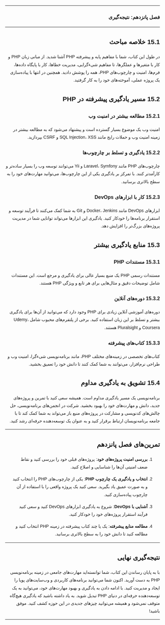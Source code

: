 <div dir="rtl" style="font-family: 'Vazir', sans-serif; line-height: 1.8;">

---

### فصل پانزدهم: نتیجه‌گیری

---

## 15.1 خلاصه مباحث

در طول این کتاب، شما با مفاهیم پایه و پیشرفته PHP آشنا شدید. از مبانی زبان PHP و کار با متغیرها و عملگرها، تا مفاهیم شیءگرایی، مدیریت خطاها، کار با پایگاه داده‌ها، فرم‌ها، امنیت و چارچوب‌های PHP، همه را پوشش دادید. همچنین در انتها با پیاده‌سازی یک پروژه عملی، آموخته‌های خود را به کار گرفتید.

## 15.2 مسیر یادگیری پیشرفته در PHP

### 15.2.1 مطالعه بیشتر در امنیت وب

امنیت وب یک موضوع بسیار گسترده است و پیشنهاد می‌شود که به مطالعه بیشتر در زمینه امنیت وب و حملات رایج مانند SQL Injection، XSS و CSRF بپردازید.

### 15.2.2 یادگیری و تسلط بر چارچوب‌ها

چارچوب‌های PHP مانند Laravel، Symfony و Yii می‌توانند توسعه وب را بسیار ساده‌تر و کارآمدتر کنند. با تمرکز بر یادگیری یکی از این چارچوب‌ها، می‌توانید مهارت‌های خود را به سطح بالاتری برسانید.

### 15.2.3 کار با ابزارهای DevOps

ابزارهای DevOps مانند Docker، Jenkins و Git به شما کمک می‌کنند تا فرآیند توسعه و استقرار برنامه‌ها را خودکار کنید. یادگیری این ابزارها می‌تواند توانایی شما در مدیریت پروژه‌های بزرگ‌تر را افزایش دهد.

## 15.3 منابع یادگیری بیشتر

### 15.3.1 مستندات PHP

مستندات رسمی PHP یک منبع بسیار عالی برای یادگیری و مرجع است. این مستندات شامل توضیحات دقیق و مثال‌هایی برای هر تابع و ویژگی PHP هستند.

### 15.3.2 دوره‌های آنلاین

دوره‌های آموزشی آنلاین زیادی برای PHP وجود دارد که می‌توانید از آن‌ها برای یادگیری بیشتر و تسلط بر این زبان استفاده کنید. برخی از پلتفرم‌های محبوب شامل Udemy، Coursera و Pluralsight هستند.

### 15.3.3 کتاب‌های پیشرفته

کتاب‌های تخصصی در زمینه‌های مختلف PHP، مانند برنامه‌نویسی شیءگرا، امنیت وب و طراحی نرم‌افزار، می‌توانند به شما کمک کنند تا دانش خود را تعمیق بخشید.

## 15.4 تشویق به یادگیری مداوم

برنامه‌نویسی یک مسیر یادگیری مداوم است. همیشه سعی کنید با تمرین و پروژه‌های جدید، دانش و مهارت‌های خود را بهبود بخشید. شرکت در انجمن‌های برنامه‌نویسی، حل چالش‌های کدنویسی و مشارکت در پروژه‌های منبع باز می‌تواند به شما کمک کند تا با جامعه برنامه‌نویسان ارتباط برقرار کنید و به عنوان یک توسعه‌دهنده حرفه‌ای رشد کنید.

---

## تمرین‌های فصل پانزدهم

1. **بررسی امنیت پروژه‌های خود**: پروژه‌های قبلی خود را بررسی کنید و نقاط ضعف امنیتی آن‌ها را شناسایی و اصلاح کنید.

2. **انتخاب و یادگیری یک چارچوب PHP**: یکی از چارچوب‌های PHP را انتخاب کنید و به صورت عمیق یاد بگیرید. سعی کنید یک پروژه واقعی را با استفاده از آن چارچوب پیاده‌سازی کنید.

3. **آشنایی با DevOps**: شروع به یادگیری ابزارهای DevOps کنید و سعی کنید فرآیند استقرار پروژه‌های خود را خودکار کنید.

4. **مطالعه منابع پیشرفته**: یک یا چند کتاب پیشرفته در زمینه PHP انتخاب کنید و مطالعه کنید تا دانش خود را به سطح بالاتری برسانید.

---

## نتیجه‌گیری نهایی

با به پایان رساندن این کتاب، شما توانسته‌اید مهارت‌های جامعی در زمینه برنامه‌نویسی PHP به دست آورید. اکنون شما می‌توانید برنامه‌های کاربردی و وب‌سایت‌های پویا را ایجاد و مدیریت کنید. با ادامه دادن به یادگیری و بهبود مهارت‌های خود، می‌توانید به یک توسعه‌دهنده حرفه‌ای در دنیای PHP تبدیل شوید. به یاد داشته باشید که یادگیری هیچ‌گاه متوقف نمی‌شود و همیشه می‌توانید چیزهای جدیدی در این حوزه کشف کنید. موفق باشید!

---
</div>